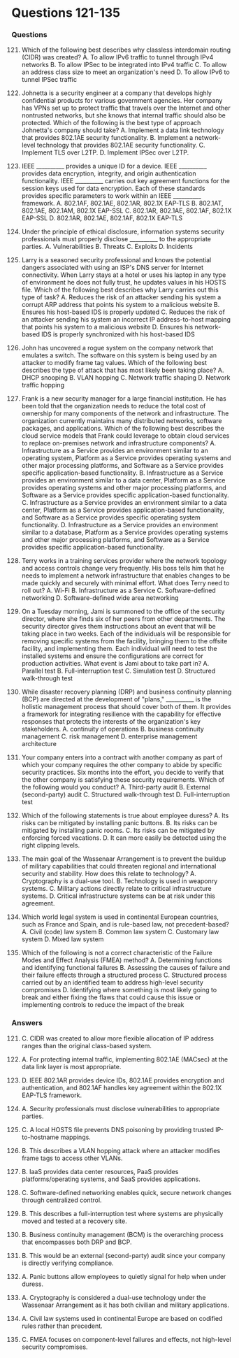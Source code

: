 # Questions 121-135

### Questions

121. Which of the following best describes why classless interdomain routing (CIDR) was created?
A. To allow IPv6 traffic to tunnel through IPv4 networks
B. To allow IPSec to be integrated into IPv4 traffic
C. To allow an address class size to meet an organization's need
D. To allow IPv6 to tunnel IPSec traffic

122. Johnetta is a security engineer at a company that develops highly confidential products for various government agencies. Her company has VPNs set up to protect traffic that travels over the Internet and other nontrusted networks, but she knows that internal traffic should also be protected. Which of the following is the best type of approach Johnetta's company should take?
A. Implement a data link technology that provides 802.1AE security functionality.
B. Implement a network-level technology that provides 802.1AE security functionality.
C. Implement TLS over L2TP.
D. Implement IPSec over L2TP.

123. IEEE __________ provides a unique ID for a device. IEEE __________ provides data encryption, integrity, and origin authentication functionality. IEEE __________ carries out key agreement functions for the session keys used for data encryption. Each of these standards provides specific parameters to work within an IEEE __________ framework.
A. 802.1AF, 802.1AE, 802.1AR, 802.1X EAP-TLS
B. 802.1AT, 802.1AE, 802.1AM, 802.1X EAP-SSL
C. 802.1AR, 802.1AE, 802.1AF, 802.1X EAP-SSL
D. 802.1AR, 802.1AE, 802.1AF, 802.1X EAP-TLS

124. Under the principle of ethical disclosure, information systems security professionals must properly disclose __________ to the appropriate parties.
A. Vulnerabilities
B. Threats
C. Exploits
D. Incidents

125. Larry is a seasoned security professional and knows the potential dangers associated with using an ISP's DNS server for Internet connectivity. When Larry stays at a hotel or uses his laptop in any type of environment he does not fully trust, he updates values in his HOSTS file. Which of the following best describes why Larry carries out this type of task?
A. Reduces the risk of an attacker sending his system a corrupt ARP address that points his system to a malicious website
B. Ensures his host-based IDS is properly updated
C. Reduces the risk of an attacker sending his system an incorrect IP address-to-host mapping that points his system to a malicious website
D. Ensures his network-based IDS is properly synchronized with his host-based IDS

126. John has uncovered a rogue system on the company network that emulates a switch. The software on this system is being used by an attacker to modify frame tag values. Which of the following best describes the type of attack that has most likely been taking place?
A. DHCP snooping
B. VLAN hopping
C. Network traffic shaping
D. Network traffic hopping

127. Frank is a new security manager for a large financial institution. He has been told that the organization needs to reduce the total cost of ownership for many components of the network and infrastructure. The organization currently maintains many distributed networks, software packages, and applications. Which of the following best describes the cloud service models that Frank could leverage to obtain cloud services to replace on-premises network and infrastructure components?
A. Infrastructure as a Service provides an environment similar to an operating system, Platform as a Service provides operating systems and other major processing platforms, and Software as a Service provides specific application-based functionality.
B. Infrastructure as a Service provides an environment similar to a data center, Platform as a Service provides operating systems and other major processing platforms, and Software as a Service provides specific application-based functionality.
C. Infrastructure as a Service provides an environment similar to a data center, Platform as a Service provides application-based functionality, and Software as a Service provides specific operating system functionality.
D. Infrastructure as a Service provides an environment similar to a database, Platform as a Service provides operating systems and other major processing platforms, and Software as a Service provides specific application-based functionality.

128. Terry works in a training services provider where the network topology and access controls change very frequently. His boss tells him that he needs to implement a network infrastructure that enables changes to be made quickly and securely with minimal effort. What does Terry need to roll out?
A. Wi-Fi
B. Infrastructure as a Service
C. Software-defined networking
D. Software-defined wide area networking

129. On a Tuesday morning, Jami is summoned to the office of the security director, where she finds six of her peers from other departments. The security director gives them instructions about an event that will be taking place in two weeks. Each of the individuals will be responsible for removing specific systems from the facility, bringing them to the offsite facility, and implementing them. Each individual will need to test the installed systems and ensure the configurations are correct for production activities. What event is Jami about to take part in?
A. Parallel test
B. Full-interruption test
C. Simulation test
D. Structured walk-through test

130. While disaster recovery planning (DRP) and business continuity planning (BCP) are directed at the development of "plans," __________ is the holistic management process that should cover both of them. It provides a framework for integrating resilience with the capability for effective responses that protects the interests of the organization's key stakeholders.
A. continuity of operations
B. business continuity management
C. risk management
D. enterprise management architecture

131. Your company enters into a contract with another company as part of which your company requires the other company to abide by specific security practices. Six months into the effort, you decide to verify that the other company is satisfying these security requirements. Which of the following would you conduct?
A. Third-party audit
B. External (second-party) audit
C. Structured walk-through test
D. Full-interruption test

132. Which of the following statements is true about employee duress?
A. Its risks can be mitigated by installing panic buttons.
B. Its risks can be mitigated by installing panic rooms.
C. Its risks can be mitigated by enforcing forced vacations.
D. It can more easily be detected using the right clipping levels.

133. The main goal of the Wassenaar Arrangement is to prevent the buildup of military capabilities that could threaten regional and international security and stability. How does this relate to technology?
A. Cryptography is a dual-use tool.
B. Technology is used in weaponry systems.
C. Military actions directly relate to critical infrastructure systems.
D. Critical infrastructure systems can be at risk under this agreement.

134. Which world legal system is used in continental European countries, such as France and Spain, and is rule-based law, not precedent-based?
A. Civil (code) law system
B. Common law system
C. Customary law system
D. Mixed law system

135. Which of the following is not a correct characteristic of the Failure Modes and Effect Analysis (FMEA) method?
A. Determining functions and identifying functional failures
B. Assessing the causes of failure and their failure effects through a structured process
C. Structured process carried out by an identified team to address high-level security compromises
D. Identifying where something is most likely going to break and either fixing the flaws that could cause this issue or implementing controls to reduce the impact of the break

### Answers

121. C. CIDR was created to allow more flexible allocation of IP address ranges than the original class-based system.

122. A. For protecting internal traffic, implementing 802.1AE (MACsec) at the data link layer is most appropriate.

123. D. IEEE 802.1AR provides device IDs, 802.1AE provides encryption and authentication, and 802.1AF handles key agreement within the 802.1X EAP-TLS framework.

124. A. Security professionals must disclose vulnerabilities to appropriate parties.

125. C. A local HOSTS file prevents DNS poisoning by providing trusted IP-to-hostname mappings.

126. B. This describes a VLAN hopping attack where an attacker modifies frame tags to access other VLANs.

127. B. IaaS provides data center resources, PaaS provides platforms/operating systems, and SaaS provides applications.

128. C. Software-defined networking enables quick, secure network changes through centralized control.

129. B. This describes a full-interruption test where systems are physically moved and tested at a recovery site.

130. B. Business continuity management (BCM) is the overarching process that encompasses both DRP and BCP.

131. B. This would be an external (second-party) audit since your company is directly verifying compliance.

132. A. Panic buttons allow employees to quietly signal for help when under duress.

133. A. Cryptography is considered a dual-use technology under the Wassenaar Arrangement as it has both civilian and military applications.

134. A. Civil law systems used in continental Europe are based on codified rules rather than precedent.

135. C. FMEA focuses on component-level failures and effects, not high-level security compromises.
